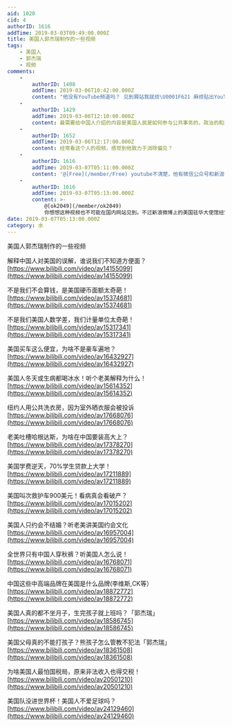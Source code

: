 ```yaml
---
aid: 1020
cid: 4
authorID: 1616
addTime: 2019-03-03T09:49:00.000Z
title: 美国人郭杰瑞制作的一些视频
tags:
    - 美国人
    - 郭杰瑞
    - 视频
comments:
    -
        authorID: 1408
        addTime: 2019-03-06T10:42:00.000Z
        content: "他没有YouTube频道吗？ 见到屑站我就烦\U0001F621 麻烦贴出YouTube的链接，行吗？"
    -
        authorID: 1429
        addTime: 2019-03-06T12:10:00.000Z
        content: 最需要给中国人介绍的内容是美国人民是如何参与公共事务的，政治的和非政治的，后者可以多讲些
    -
        authorID: 1652
        addTime: 2019-03-06T12:17:00.000Z
        content: 经常看这个人的视频，感觉到他致力于消除偏见？
    -
        authorID: 1616
        addTime: 2019-03-07T05:11:00.000Z
        content: '@[Free](/member/Free) youtube不清楚，他有微信公众号和新浪微博。'
    -
        authorID: 1616
        addTime: 2019-03-07T05:13:00.000Z
        content: >-
            @[ok2049](/member/ok2049)
            你想想这种视频也不可能在国内网站见到。不过新浪微博上的美国驻华大使馆经常发布你关注的信息，他们还有个博客，叫雾谷飞鸿，可以了解一下。
date: 2019-03-07T05:13:00.000Z
category: 水
---
```


美国人郭杰瑞制作的一些视频

解释中国人对美国的误解，谁说我们不知道方便面？ [https://www.bilibili.com/video/av14155099](https://www.bilibili.com/video/av14155099)

不是我们不会算钱，是美国硬币面额太奇葩！ [https://www.bilibili.com/video/av15374681](https://www.bilibili.com/video/av15374681)

不是我们美国人数学差，我们计量单位太奇葩！ [https://www.bilibili.com/video/av15317341](https://www.bilibili.com/video/av15317341)

美国买车这么便宜，为啥不是豪车遍地？ [https://www.bilibili.com/video/av16432927](https://www.bilibili.com/video/av16432927)

美国人冬天或生病都喝冰水！听个老美解释为什么！ [https://www.bilibili.com/video/av15614352](https://www.bilibili.com/video/av15614352)

纽约人用公共洗衣房，因为室外晒衣服会被投诉 [https://www.bilibili.com/video/av17668076](https://www.bilibili.com/video/av17668076)

老美吐槽哈根达斯，为啥在中国要装高大上？ [https://www.bilibili.com/video/av17378270](https://www.bilibili.com/video/av17378270)

美国学费逆天，70%学生贷款上大学！ [https://www.bilibili.com/video/av17211889](https://www.bilibili.com/video/av17211889)

美国叫次救护车900美元！看病真会看破产？ [https://www.bilibili.com/video/av17015202](https://www.bilibili.com/video/av17015202)

美国人只约会不结婚？听老美讲美国约会文化 [https://www.bilibili.com/video/av16957004](https://www.bilibili.com/video/av16957004)

全世界只有中国人穿秋裤？听美国人怎么说！ [https://www.bilibili.com/video/av16768071](https://www.bilibili.com/video/av16768071)

中国这些中高端品牌在美国是什么品牌(李维斯,CK等） [https://www.bilibili.com/video/av18872772](https://www.bilibili.com/video/av18872772)

美国人真的都不坐月子，生完孩子就上班吗？「郭杰瑞」 [https://www.bilibili.com/video/av18586745](https://www.bilibili.com/video/av18586745)

美国父母真的不能打孩子？熊孩子怎么管教不犯法「郭杰瑞」 [https://www.bilibili.com/video/av18361508](https://www.bilibili.com/video/av18361508)

为啥美国人最怕国税局，原来非法收入也得交税！ [https://www.bilibili.com/video/av20501210](https://www.bilibili.com/video/av20501210)

美国队没进世界杯！美国人不爱足球吗？ [https://www.bilibili.com/video/av24129460](https://www.bilibili.com/video/av24129460)
